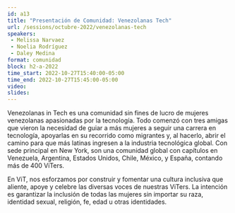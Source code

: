 ```yaml
---
id: a13
title: "Presentación de Comunidad: Venezolanas Tech"
url: /sessions/octubre-2022/venezolanas-tech
speakers:
 - Melissa Narvaez
 - Noelia Rodríguez
 - Daley Medina
format: comunidad
block: h2-a-2022
time_start: 2022-10-27T15:40:00-05:00
time_end: 2022-10-27T15:45:00-05:00
video:
slides:
---
```


Venezolanas in Tech es una comunidad sin fines de lucro de mujeres venezolanas apasionadas por la tecnología. 
Todo comenzó con tres amigas que vieron la necesidad de guiar a más mujeres a seguir una carrera en tecnología, apoyarlas en su recorrido como migrantes y, al hacerlo, abrir el camino para que más latinas ingresen a la industria tecnológica global. Con sede principal en New York, son una comunidad global con capítulos en Venezuela, Argentina, Estados Unidos, Chile, México, y España, contando más de 400 ViTers. 

En ViT, nos esforzamos por construir y fomentar una cultura inclusiva que aliente, apoye y celebre las diversas voces de nuestras ViTers. La intención es garantizar la inclusión de todas las mujeres sin importar su raza, identidad sexual, religión, fe, edad u otras identidades.
